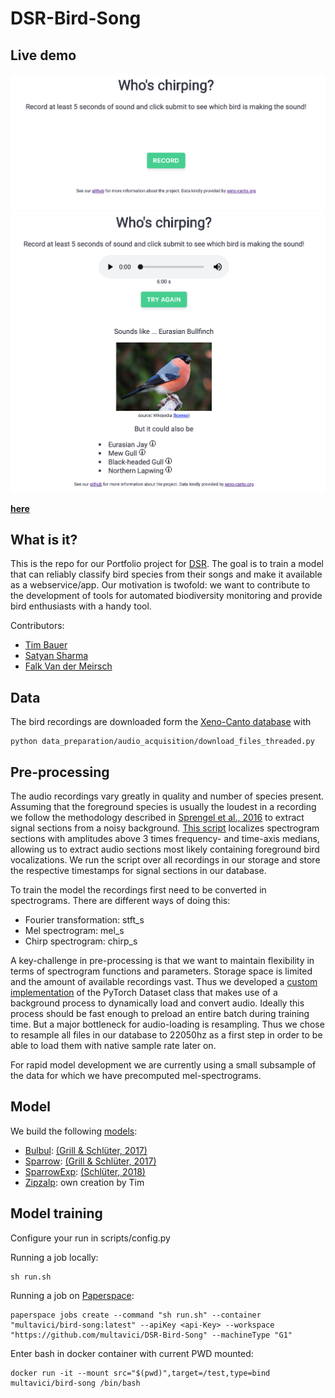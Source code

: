 # DSR-Bird-Song

## Live demo

[![screenshot](https://github.com/multavici/DSR-Bird-Song/blob/master/app/static/images/app_screenshot.png?raw=true)](https://chirps.eu) [![screenshot](https://github.com/multavici/DSR-Bird-Song/blob/master/app/static/images/screenshot_app_classified.png?raw=true)](https://chirps.eu)

**[here](https://chirps.eu)**

## What is it?

This is the repo for our Portfolio project for [DSR](https://datascienceretreat.com/). The goal is to train a model that can reliably classify bird species from their songs and make it available as a webservice/app. 
Our motivation is twofold: we want to contribute to the development of tools for automated biodiversity monitoring and provide bird enthusiasts with a handy tool.

Contributors: 
* [Tim Bauer](https://github.com/bimtauer)
* [Satyan Sharma](https://github.com/stynshrm)
* [Falk Van der Meirsch](https://github.com/multavici)

## Data

The bird recordings are downloaded form the [Xeno-Canto database](https://www.xeno-canto.org/) with 
```
python data_preparation/audio_acquisition/download_files_threaded.py
```

## Pre-processing

The audio recordings vary greatly in quality and number of species present. Assuming that the foreground species is usually the loudest in a recording we follow the methodology described in [Sprengel et al., 2016](http://ceur-ws.org/Vol-1609/16090547.pdf) to extract signal sections from a noisy background. [This script](birdsong/data_preparation/audio_conversion/signal_extraction.py)  localizes spectrogram sections with amplitudes above 3 times frequency- and time-axis medians, allowing us to extract audio sections most likely containing foreground bird vocalizations. We run the script over all recordings in our storage and store the respective timestamps for signal sections in our database.

To train the model the recordings first need to be converted in spectrograms. There are different ways of doing this:
* Fourier transformation: stft_s
* Mel spectrogram: mel_s
* Chirp spectrogram: chirp_s

A key-challenge in pre-processing is that we want to maintain flexibility in terms of spectrogram functions and parameters. Storage space is limited and the amount of available recordings vast. Thus we developed a [custom implementation](birdsong/datasets/dynamic_dataset.py) of the PyTorch Dataset class that makes use of a background process to dynamically load and convert audio. Ideally this process should be fast enough to preload an entire batch during training time. But a major bottleneck for audio-loading is resampling. Thus we chose to resample all files in our database to 22050hz as a first step in order to be able to load them with native sample rate later on.

For rapid model development we are currently using a small subsample of the data for which we have precomputed mel-spectrograms. 

## Model

We build the following [models](birdsong/models):
* [Bulbul](birdsong/models/bulbul.py): [(Grill & Schlüter, 2017)](https://www.eurasip.org/Proceedings/Eusipco/Eusipco2017/papers/1570347092.pdf)
* [Sparrow](birdsong/models/sparrow.py): [(Grill & Schlüter, 2017)](https://www.eurasip.org/Proceedings/Eusipco/Eusipco2017/papers/1570347092.pdf)
* [SparrowExp](birdsong/models/sparrow_exp_a.py): [(Schlüter, 2018)](http://www.ofai.at/~jan.schlueter/pubs/2018_birdclef.pdf)
* [Zipzalp](birdsong/models/zilpzalp.py): own creation by Tim 


## Model training
Configure your run in scripts/config.py


Running a job locally: 
```
sh run.sh
```
Running a job on [Paperspace](https://www.paperspace.com/): 
```
paperspace jobs create --command "sh run.sh" --container "multavici/bird-song:latest" --apiKey <api-Key> --workspace "https://github.com/multavici/DSR-Bird-Song" --machineType "G1"
```

Enter bash in docker container with current PWD mounted:
```
docker run -it --mount src="$(pwd)",target=/test,type=bind multavici/bird-song /bin/bash
```
